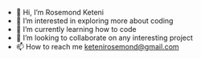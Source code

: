 - 👋 Hi, I’m Rosemond Keteni
- 👀 I’m interested in exploring more about coding
- 🌱 I’m currently learning how to code
- 💞️ I’m looking to collaborate on any interesting project
- 📫 How to reach me ketenirosemond@gmail.com

<!---
rosemondketeni/rosemondketeni is a ✨ special ✨ repository because its `README.md` (this file) appears on your GitHub profile.
You can click the Preview link to take a look at your changes.
--->
